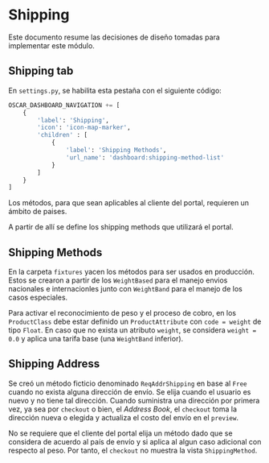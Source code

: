 # Shipping

Este documento resume las decisiones de diseño tomadas para implementar este módulo.

## Shipping tab

En `settings.py`, se habilita esta pestaña con el siguiente código:

```python
OSCAR_DASHBOARD_NAVIGATION += [
    {
        'label': 'Shipping',
        'icon': 'icon-map-marker',
        'children' : [
            {
                'label': 'Shipping Methods',
                'url_name': 'dashboard:shipping-method-list'
            }
        ]
    }
]
```


Los métodos, para que sean aplicables al cliente del portal, requieren un ámbito de paises.

A partir de allí se define los shipping methods que utilizará el portal.

## Shipping Methods
En la carpeta `fixtures` yacen los métodos para ser usados en producción. Estos se crearon a partir de los
`WeightBased` para el manejo envios nacionales e internacionles junto con `WeightBand` para el manejo de los casos
especiales.

Para activar el reconocimiento de peso y el proceso de cobro, en los `ProductClass` debe estar definido
un `ProductAttribute` con `code = weight` de tipo `Float`. En caso que no exista un atributo `weight`, se considera
`weight = 0.0` y aplica una tarifa base (una `WeightBand` inferior).


## Shipping Address

Se creó un método ficticio denominado `ReqAddrShipping` en base al `Free` cuando no exista alguna dirección de envío. Se
elija cuando el usuario es nuevo y no tiene tal dirección. Cuando suministra una dirección por primera vez, ya sea por
`checkout` o bien, el _Address Book_, el `checkout` toma la dirección nueva o elegida y actualiza el costo del envío en
el `preview`.

No se requiere que el cliente del portal elija un método dado que se considera de acuerdo al país de envío y si aplica
al algun caso adicional con respecto al peso. Por tanto, el `checkout` no muestra la vista `ShippingMethod`.